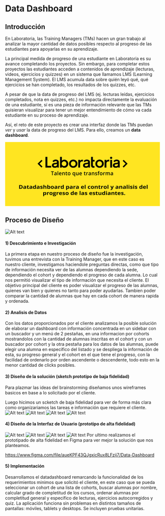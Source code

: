 # Data Dashboard

## Introducción

En Laboratoria, las Training Managers (TMs) hacen un gran trabajo al analizar la
mayor cantidad de datos posibles respecto al progreso de las estudiantes para
apoyarlas en su aprendizaje.

La principal medida de progreso de una estudiante en Laboratoria es su avance
completando los proyectos.
Sin embargo, para completar estos proyectos las estudiantes acceden a contenidos
de aprendizaje (lecturas, videos, ejercicios y quizzes) en un sistema que
llamamos LMS (Learning Management System). El LMS acumula data sobre quién
leyó qué, qué ejercicios se han completado, los resultados de los quizzes, etc.

A pesar de que la data de progreso del LMS (ej. lecturas leídas, ejercicios completados, nota en quizzes, etc.) no impacta directamente la evaluación de
una estudiante, sí es una pieza de información relevante que las TMs
quisieran visualizar para tener un mejor entendimiento de cómo va cada
estudiante en su proceso de aprendizaje.

 Así, el reto de este proyecto es crear una interfaz donde las TMs puedan
_ver_ y _usar_ la data de progreso del LMS. Para ello, creamos un
**data dashboard**.

![Alt text](Documents/banner.png?raw=true "Datadashboard")

## Proceso de Diseño

![Alt text](Documents/proceso-de-diseño.png?raw=true "Proceso de Diseño")

#### 1) Descubrimiento e Investigación
La primera etapa en nuestro proceso de diseño fue la investigación, tuvimos una entrevista con la Training Manager, que en este caso es nuestro cliente, investigamos haciendole preguntas directas, como que tipo de información necesita ver de las alumnas dependiendo la sede, dependiendo el cohort y dependiendo el progreso de cada alumna.
Lo cual nos permitió visualizar el tipo de información que necesita el cliente.
El objetivo principal del cliente es poder visualizar el progreso de las alumnas, quienes van bien y quienes no tanto para poder ayudarlas. Tambien poder comparar la cantidad de alumnas que hay en cada cohort de manera rapida y ordenada.

#### 2) Analisis de Datos
Con los datos proporcionados por el cliente analizamos la posible solución de elaborar un dashboard con información concentrada en un sidebar con un buscador y un menú de 2 pestañas, en una informacion por cohorts mostrandolos con la cantidad de alumnas inscritas en el cohort y con un buscador por cohort y la otra pestaña para los datos de las alumnas, puede elegir una alumna en especifico del listado y se despliega la información de esta, su progreso general y el cohort en el que tiene el progreso, con la facilidad de ordenarlo por orden ascendente o descendente, todo esto en la menor cantidad de clicks posibles.

#### 3) Diseño de la solución (sketch prototipo de baja fidelidad)

Para plazmar las ideas del brainstorming diseñamos unos wireframes basicos en base a lo solicitado por el cliente.

Luego hicimos un scketch de baja fidelidad para ver de forma más clara como organizariamos las tareas e información que requiere el cliente.
![Alt text](Documents/1.png?raw=true "Login")
![Alt text](Documents/2.png?raw=true "Sedes")
![Alt text](Documents/3.png?raw=true "Cursos")
![Alt text](Documents/4.png?raw=true "Alumna")

#### 4) Diseño de la Interfaz de Usuario (prototipo de alta fidelidad)
![Alt text](Documents/login.png?raw=true "Login")
![Alt text](Documents/Sedes.png?raw=true "Sedes")
![Alt text](Documents/Cursos.png?raw=true "Cursos")
![Alt text](Documents/Alumna.png?raw=true "Alumna")
Por ultimo realizamos el prototipado de alta fidelidad en Figma para ver mejor la solución que nos planteamos.

https://www.figma.com/file/aueKPF43QJgxicRux8LFzij7/Data-Dashboard

#### 5) Implementación

Desarrollamos el datadashboard remarcando la funcionalidad de los requerimientos minimos que solicitó el cliente, en este caso que se pueda seleccionar un cohort de una lista de cohorts, buscar alumnas por nombre, calcular grado de completitud de los cursos, ordenar alumnas por completitud general y especifico de lecturas, ejercicios autocorregidos y quiz.
La aplicación funciona sin problemas en distintos tamaños de pantallas: móviles, tablets y desktops.
Se incluyen pruebas unitarias.